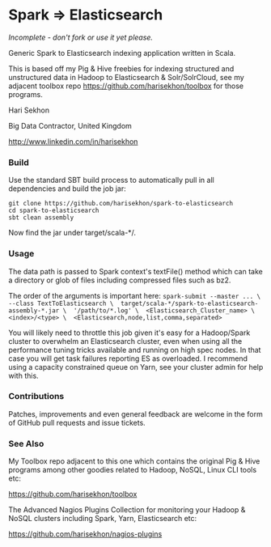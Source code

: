 Spark => Elasticsearch
================================

*Incomplete - don't fork or use it yet please.*

Generic Spark to Elasticsearch indexing application written in Scala.

This is based off my Pig & Hive freebies for indexing structured and unstructured data in Hadoop to Elasticsearch & Solr/SolrCloud, see my adjacent toolbox repo https://github.com/harisekhon/toolbox for those programs.

Hari Sekhon

Big Data Contractor, United Kingdom

http://www.linkedin.com/in/harisekhon

### Build ###

Use the standard SBT build process to automatically pull in all dependencies and build the job jar:

```
git clone https://github.com/harisekhon/spark-to-elasticsearch
cd spark-to-elasticsearch
sbt clean assembly
```
Now find the jar under target/scala-*/.

### Usage ###

The data path is passed to Spark context's textFile() method which can take a directory or glob of files including compressed files such as bz2.

The order of the arguments is important here:
`spark-submit --master ... \ 
              --class TextToElasticsearch \ 
              target/scala-*/spark-to-elasticsearch-assembly-*.jar \ 
              '/path/to/*.log' \ 
              <Elasticsearch_Cluster_name> \ 
              <index>/<type> \ 
              <Elasticsearch,node,list,comma,separated>`

You will likely need to throttle this job given it's easy for a Hadoop/Spark cluster to overwhelm an Elasticsearch cluster, even when using all the performance tuning tricks available and running on high spec nodes. In that case you will get task failures reporting ES as overloaded. I recommend using a capacity constrained queue on Yarn, see your cluster admin for help with this.

### Contributions ###

Patches, improvements and even general feedback are welcome in the form of GitHub pull requests and issue tickets.

### See Also ###

My Toolbox repo adjacent to this one which contains the original Pig & Hive programs among other goodies related to Hadoop, NoSQL, Linux CLI tools etc:

https://github.com/harisekhon/toolbox

The Advanced Nagios Plugins Collection for monitoring your Hadoop & NoSQL clusters including Spark, Yarn, Elasticsearch etc:

https://github.com/harisekhon/nagios-plugins
